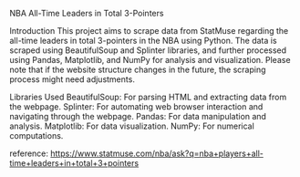 NBA All-Time Leaders in Total 3-Pointers

Introduction
This project aims to scrape data from StatMuse regarding the all-time leaders in total 3-pointers in the NBA using Python. The data is scraped using BeautifulSoup and Splinter libraries, and further processed using Pandas, Matplotlib, and NumPy for analysis and visualization. Please note that if the website structure changes in the future, the scraping process might need adjustments.

Libraries Used
  BeautifulSoup: For parsing HTML and extracting data from the webpage.
  Splinter: For automating web browser interaction and navigating through the webpage.
  Pandas: For data manipulation and analysis.
  Matplotlib: For data visualization.
  NumPy: For numerical computations.

reference: https://www.statmuse.com/nba/ask?q=nba+players+all-time+leaders+in+total+3+pointers
